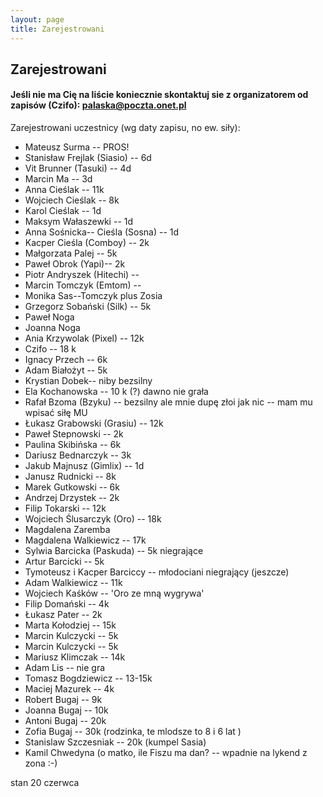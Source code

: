 ```yaml
---
layout: page
title: Zarejestrowani
---
```


## Zarejestrowani

#### Jeśli nie ma Cię na liście koniecznie skontaktuj sie z organizatorem od zapisów (Czifo): palaska@poczta.onet.pl

Zarejestrowani uczestnicy (wg daty zapisu, no ew. siły):

- Mateusz Surma -- PROS!
- Stanisław Frejlak (Siasio) -- 6d
- Vit Brunner (Tasuki) -- 4d
- Marcin Ma -- 3d
- Anna Cieślak -- 11k
- Wojciech Cieślak -- 8k
- Karol Cieślak --  1d
- Maksym Wałaszewki -- 1d
- Anna Sośnicka-- Cieśla (Sosna) -- 1d
- Kacper Cieśla (Comboy) -- 2k
- Małgorzata Palej -- 5k
- Paweł Obrok (Yapi)-- 2k
- Piotr Andryszek (Hitechi) -- 
- Marcin Tomczyk (Emtom) -- 
- Monika Sas--Tomczyk plus Zosia 
- Grzegorz Sobański (Silk) -- 5k
- Paweł Noga 
- Joanna Noga
- Ania Krzywolak (Pixel) -- 12k
- Czifo --  18 k
- Ignacy Przech -- 6k
- Adam Białożyt -- 5k
- Krystian Dobek-- niby bezsilny 
- Ela Kochanowska -- 10 k (?) dawno nie grała
- Rafał Bzoma (Bzyku) --  bezsilny ale mnie dupę złoi jak nic -- mam mu wpisać siłę MU
- Łukasz Grabowski (Grasiu) -- 12k
- Paweł Stepnowski -- 2k
- Paulina Skibińska -- 6k
- Dariusz Bednarczyk -- 3k
- Jakub Majnusz (Gimlix) -- 1d
- Janusz Rudnicki -- 8k
- Marek Gutkowski -- 6k
- Andrzej Drzystek -- 2k
- Filip Tokarski -- 12k
- Wojciech Ślusarczyk (Oro) -- 18k
- Magdalena Zaremba 
- Magdalena Walkiewicz -- 17k
- Sylwia Barcicka (Paskuda) -- 5k niegrające
- Artur Barcicki -- 5k
- Tymoteusz i Kacper Barciccy -- młodociani niegrający (jeszcze)
- Adam Walkiewicz -- 11k
- Wojciech Kaśków --  'Oro ze mną wygrywa'
- Filip Domański -- 4k
- Łukasz Pater -- 2k
- Marta Kołodziej -- 15k
- Marcin Kulczycki -- 5k
- Marcin Kulczycki -- 5k
- Mariusz Klimczak -- 14k
- Adam Lis -- nie gra
- Tomasz Bogdziewicz -- 13-15k
- Maciej Mazurek -- 4k
- Robert Bugaj -- 9k
- Joanna Bugaj -- 10k
- Antoni Bugaj -- 20k
- Zofia Bugaj -- 30k (rodzinka, te mlodsze to 8 i 6 lat )
- Stanislaw Szczesniak -- 20k  (kumpel Sasia)
- Kamil Chwedyna (o matko, ile Fiszu ma dan? -- wpadnie na lykend z zona :-)

stan 20 czerwca
